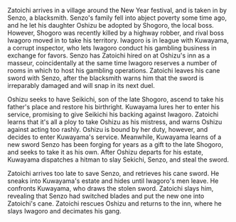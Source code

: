 <!-- Zatoichi's Cane Sword (1967) -->

Zatoichi arrives in a village around the New Year festival, and is taken in by Senzo, a blacksmith. Senzo's family fell into abject poverty some time ago, and he let his daughter Oshizu be adopted by Shogoro, the local boss. However, Shogoro was recently killed by a highway robber, and rival boss Iwagoro moved in to take his territory. Iwagoro is in league with Kuwayama, a corrupt inspector, who lets Iwagoro conduct his gambling business in exchange for favors. Senzo has Zatoichi hired on at Oshizu's inn as a masseur, coincidentally at the same time Iwagoro reserves a number of rooms in which to host his gambling operations. Zatoichi leaves his cane sword with Senzo, after the blacksmith warns him that the sword is irreparably damaged and will snap in its next duel.

Oshizu seeks to have Seikichi, son of the late Shogoro, ascend to take his father's place and restore his birthright. Kuwayama lures her to enter his service, promising to give Seikichi his backing against Iwagoro. Zatoichi learns that it's all a ploy to take Oshizu as his mistress, and warns Oshizu against acting too rashly. Oshizu is bound by her duty, however, and decides to enter Kuwayama's service. Meanwhile, Kuwayama learns of a new sword Senzo has been forging for years as a gift to the late Shogoro, and seeks to take it as his own. After Oshizu departs for his estate, Kuwayama dispatches a hitman to slay Sekichi, Senzo, and steal the sword.

Zatoichi arrives too late to save Senzo, and retrieves his cane sword. He sneaks into Kuwayama's estate and hides until Iwagoro's men leave. He confronts Kuwayama, who draws the stolen sword. Zatoichi slays him, revealing that Senzo had switched blades and put the new one into Zatoichi's cane. Zatoichi rescues Oshizu and returns to the inn, where he slays Iwagoro and decimates his gang.
